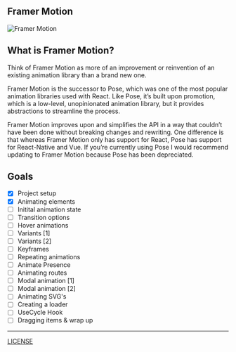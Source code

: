 ## Framer Motion

![Framer Motion](https://repository-images.githubusercontent.com/157846876/70574400-9e6a-11e9-8708-22d4bf4c3322)

## What is Framer Motion?

Think of Framer Motion as more of an improvement or reinvention of an existing animation library than a brand new one.

Framer Motion is the successor to Pose, which was one of the most popular animation libraries used with React. Like Pose, it’s built upon promotion, which is a low-level, unopinionated animation library, but it provides abstractions to streamline the process.

Framer Motion improves upon and simplifies the API in a way that couldn’t have been done without breaking changes and rewriting. One difference is that whereas Framer Motion only has support for React, Pose has support for React-Native and Vue. If you’re currently using Pose I would recommend updating to Framer Motion because Pose has been depreciated.

## Goals

- [X] Project setup
- [X] Animating elements
- [ ] Initital animation state
- [ ] Transition options
- [ ] Hover animations
- [ ] Variants [1]
- [ ] Variants [2]
- [ ] Keyframes
- [ ] Repeating animations
- [ ] Animate Presence
- [ ] Animating routes
- [ ] Modal animation [1]
- [ ] Modal animation [2]
- [ ] Animating SVG's
- [ ] Creating a loader
- [ ] UseCycle Hook
- [ ] Dragging items & wrap up

-----

[LICENSE](./LICENSE)

